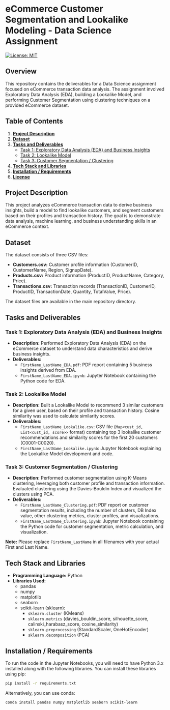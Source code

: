 # eCommerce Customer Segmentation and Lookalike Modeling - Data Science Assignment

[![License: MIT](https://img.shields.io/badge/License-MIT-yellow.svg)](https://opensource.org/licenses/MIT)

## Overview

This repository contains the deliverables for a Data Science assignment focused on eCommerce transaction data analysis. The assignment involved Exploratory Data Analysis (EDA), building a Lookalike Model, and performing Customer Segmentation using clustering techniques on a provided eCommerce dataset.

## Table of Contents

1.  [**Project Description**](#project-description)
2.  [**Dataset**](#dataset)
3.  [**Tasks and Deliverables**](#tasks-and-deliverables)
    *   [Task 1: Exploratory Data Analysis (EDA) and Business Insights](#task-1-exploratory-data-analysis-eda-and-business-insights)
    *   [Task 2: Lookalike Model](#task-2-lookalike-model)
    *   [Task 3: Customer Segmentation / Clustering](#task-3-customer-segmentation--clustering)
4.  [**Tech Stack and Libraries**](#tech-stack-and-libraries)
5.  [**Installation / Requirements**](#installation--requirements)
6.  [**License**](#license)

## Project Description

This project analyzes eCommerce transaction data to derive business insights, build a model to find lookalike customers, and segment customers based on their profiles and transaction history. The goal is to demonstrate data analysis, machine learning, and business understanding skills in an eCommerce context.

## Dataset

The dataset consists of three CSV files:

*   **Customers.csv:** Customer profile information (CustomerID, CustomerName, Region, SignupDate).
*   **Products.csv:** Product information (ProductID, ProductName, Category, Price).
*   **Transactions.csv:** Transaction records (TransactionID, CustomerID, ProductID, TransactionDate, Quantity, TotalValue, Price).

The dataset files are available in the main repository directory.

## Tasks and Deliverables

### Task 1: Exploratory Data Analysis (EDA) and Business Insights

*   **Description:** Performed Exploratory Data Analysis (EDA) on the eCommerce dataset to understand data characteristics and derive business insights.
*   **Deliverables:**
    *   `FirstName_LastName_EDA.pdf`: PDF report containing 5 business insights derived from EDA.
    *   `FirstName_LastName_EDA.ipynb`: Jupyter Notebook containing the Python code for EDA.

### Task 2: Lookalike Model

*   **Description:** Built a Lookalike Model to recommend 3 similar customers for a given user, based on their profile and transaction history. Cosine similarity was used to calculate similarity scores.
*   **Deliverables:**
    *   `FirstName_LastName_Lookalike.csv`: CSV file (`Map<cust_id, List<cust_id, score>>` format) containing top 3 lookalike customer recommendations and similarity scores for the first 20 customers (C0001-C0020).
    *   `FirstName_LastName_Lookalike.ipynb`: Jupyter Notebook explaining the Lookalike Model development and code.

### Task 3: Customer Segmentation / Clustering

*   **Description:** Performed customer segmentation using K-Means clustering, leveraging both customer profile and transaction information. Evaluated clustering using the Davies-Bouldin Index and visualized the clusters using PCA.
*   **Deliverables:**
    *   `FirstName_LastName_Clustering.pdf`: PDF report on customer segmentation results, including the number of clusters, DB Index value, other clustering metrics, cluster profiles, and visualizations.
    *   `FirstName_LastName_Clustering.ipynb`: Jupyter Notebook containing the Python code for customer segmentation, metric calculation, and visualization.

**Note:** Please replace `FirstName_LastName` in all filenames with your actual First and Last Name.

## Tech Stack and Libraries

*   **Programming Language:** Python
*   **Libraries Used:**
    *   pandas
    *   numpy
    *   matplotlib
    *   seaborn
    *   scikit-learn (sklearn):
        *   `sklearn.cluster` (KMeans)
        *   `sklearn.metrics` (davies_bouldin_score, silhouette_score, calinski_harabasz_score, cosine_similarity)
        *   `sklearn.preprocessing` (StandardScaler, OneHotEncoder)
        *   `sklearn.decomposition` (PCA)

## Installation / Requirements

To run the code in the Jupyter Notebooks, you will need to have Python 3.x installed along with the following libraries. You can install these libraries using pip:

```bash
pip install -r requirements.txt
```

Alternatively, you can use conda:
```bash
conda install pandas numpy matplotlib seaborn scikit-learn
```


